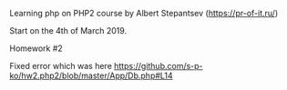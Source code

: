 Learning php on PHP2 course by Albert Stepantsev (https://pr-of-it.ru/)

Start on the 4th of March 2019. 

Homework #2 

Fixed error which was here
https://github.com/s-p-ko/hw2.php2/blob/master/App/Db.php#L14

